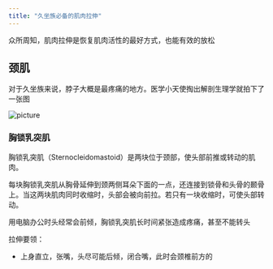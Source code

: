 ```yaml
---
title: "久坐族必备的肌肉拉伸"
---
```

众所周知，肌肉拉伸是恢复肌肉活性的最好方式，也能有效的放松

## 颈肌
对于久坐族来说，脖子大概是最疼痛的地方。医学小天使掏出解剖生理学就拍下了一张图

![picture]({{site.url}}{{site.baseurl}}/images/posts/jingji.jpg)

### 胸锁乳突肌
胸锁乳突肌（Sternocleidomastoid）是两块位于颈部，使头部前推或转动的肌肉。

每块胸锁乳突肌从胸骨延伸到颈两侧耳朵下面的一点，还连接到锁骨和头骨的颞骨上。当这两块肌肉同时收缩时，头部会被向前拉。若只有一块收缩时，可使头部转动。

用电脑办公时头经常会前倾，胸锁乳突肌长时间紧张造成疼痛，甚至不能转头

拉伸要领：
- 上身直立，张嘴，头尽可能后倾，闭合嘴，此时会颈椎前方的